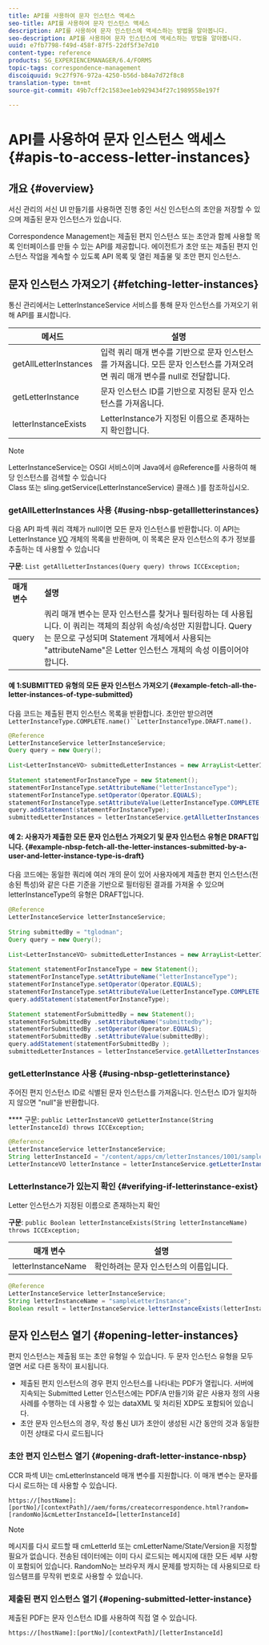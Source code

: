 ```yaml
---
title: API를 사용하여 문자 인스턴스 액세스
seo-title: API를 사용하여 문자 인스턴스 액세스
description: API를 사용하여 문자 인스턴스에 액세스하는 방법을 알아봅니다.
seo-description: API를 사용하여 문자 인스턴스에 액세스하는 방법을 알아봅니다.
uuid: e7fb7798-f49d-458f-87f5-22df5f3e7d10
content-type: reference
products: SG_EXPERIENCEMANAGER/6.4/FORMS
topic-tags: correspondence-management
discoiquuid: 9c27f976-972a-4250-b56d-b84a7d72f8c8
translation-type: tm+mt
source-git-commit: 49b7cff2c1583ee1eb929434f27c1989558e197f

---
```



# API를 사용하여 문자 인스턴스 액세스 {#apis-to-access-letter-instances}

## 개요 {#overview}

서신 관리의 서신 UI 만들기를 사용하면 진행 중인 서신 인스턴스의 초안을 저장할 수 있으며 제출된 문자 인스턴스가 있습니다.

Correspondence Management는 제출된 편지 인스턴스 또는 초안과 함께 사용할 목록 인터페이스를 만들 수 있는 API를 제공합니다. 에이전트가 초안 또는 제출된 편지 인스턴스 작업을 계속할 수 있도록 API 목록 및 열린 제출물 및 초안 편지 인스턴스.

## 문자 인스턴스 가져오기 {#fetching-letter-instances}

통신 관리에서는 LetterInstanceService 서비스를 통해 문자 인스턴스를 가져오기 위해 API를 표시합니다.

| 메서드 | 설명 |
|--- |--- |
| getAllLetterInstances | 입력 쿼리 매개 변수를 기반으로 문자 인스턴스를 가져옵니다. 모든 문자 인스턴스를 가져오려면 쿼리 매개 변수를 null로 전달합니다. |
| getLetterInstance | 문자 인스턴스 ID를 기반으로 지정된 문자 인스턴스를 가져옵니다. |
| letterInstanceExists | LetterInstance가 지정된 이름으로 존재하는지 확인합니다. |

>[!NOTE]
>
>LetterInstanceService는 OSGI 서비스이며 Java에서 @Reference를 사용하여 해당 인스턴스를 검색할 수 있습니다\
>Class 또는 sling.getService(LetterInstanceService) 클래스 )를 참조하십시오.

### getAllLetterInstances 사용 {#using-nbsp-getallletterinstances}

다음 API 파섹 쿼리 객체가 null이면 모든 문자 인스턴스를 반환합니다. 이 API는 LetterInstance [VO](https://helpx.adobe.com/aem-forms/6-2/javadocs/com/adobe/icc/dbforms/obj/LetterInstanceVO.html) 개체의 목록을 반환하며, 이 목록은 문자 인스턴스의 추가 정보를 추출하는 데 사용할 수 있습니다

**구문**: `List getAllLetterInstances(Query query) throws ICCException;`

<table> 
 <tbody> 
  <tr> 
   <td><strong>매개 변수</strong></td> 
   <td><strong>설명</strong></td> 
  </tr> 
  <tr> 
   <td>query</td> 
   <td>쿼리 매개 변수는 문자 인스턴스를 찾거나 필터링하는 데 사용됩니다. 이 쿼리는 객체의 최상위 속성/속성만 지원합니다. Query는 문으로 구성되며 Statement 개체에서 사용되는 "attributeName"은 Letter 인스턴스 개체의 속성 이름이어야 합니다.<br /> </td> 
  </tr> 
 </tbody> 
</table>

#### 예 1:SUBMITTED 유형의 모든 문자 인스턴스 가져오기 {#example-fetch-all-the-letter-instances-of-type-submitted}

다음 코드는 제출된 편지 인스턴스 목록을 반환합니다. 초안만 받으려면 `LetterInstanceType.COMPLETE.name()``LetterInstanceType.DRAFT.name().`

```java
@Reference
LetterInstanceService letterInstanceService;
Query query = new Query();
 
List<LetterInstanceVO> submittedLetterInstances = new ArrayList<LetterInstanceVO>();
 
Statement statementForInstanceType = new Statement();
statementForInstanceType.setAttributeName("letterInstanceType");
statementForInstanceType.setOperator(Operator.EQUALS);
statementForInstanceType.setAttributeValue(LetterInstanceType.COMPLETE.name());
query.addStatement(statementForInstanceType);
submittedLetterInstances = letterInstanceService.getAllLetterInstances(query);
```

#### 예 2: 사용자가 제출한 모든 문자 인스턴스 가져오기 및 문자 인스턴스 유형은 DRAFT입니다. {#example-nbsp-fetch-all-the-letter-instances-submitted-by-a-user-and-letter-instance-type-is-draft}

다음 코드에는 동일한 쿼리에 여러 개의 문이 있어 사용자에게 제출한 편지 인스턴스(전송된 특성)와 같은 다른 기준을 기반으로 필터링된 결과를 가져올 수 있으며 letterInstanceType의 유형은 DRAFT입니다.

```java
@Reference
LetterInstanceService letterInstanceService;
 
String submittedBy = "tglodman";
Query query = new Query();
 
List<LetterInstanceVO> submittedLetterInstances = new ArrayList<LetterInstanceVO>();
 
Statement statementForInstanceType = new Statement();
statementForInstanceType.setAttributeName("letterInstanceType");
statementForInstanceType.setOperator(Operator.EQUALS);
statementForInstanceType.setAttributeValue(LetterInstanceType.COMPLETE.name());
query.addStatement(statementForInstanceType);
 
Statement statementForSubmittedBy = new Statement();
statementForSubmittedBy .setAttributeName("submittedby");
statementForSubmittedBy .setOperator(Operator.EQUALS);
statementForSubmittedBy .setAttributeValue(submittedBy);
query.addStatement(statementForSubmittedBy );
submittedLetterInstances = letterInstanceService.getAllLetterInstances(query);
```

### getLetterInstance 사용 {#using-nbsp-getletterinstance}

주어진 편지 인스턴스 ID로 식별된 문자 인스턴스를 가져옵니다. 인스턴스 ID가 일치하지 않으면 &quot;null&quot;을 반환합니다.

**** 구문: `public LetterInstanceVO getLetterInstance(String letterInstanceId) throws ICCException;`

```java
@Reference
LetterInstanceService letterInstanceService;
String letterInstanceId = "/content/apps/cm/letterInstances/1001/sampleLetterInstance";
LetterInstanceVO letterInstance = letterInstanceService.getLetterInstance(letterInstanceId );
```

### LetterInstance가 있는지 확인 {#verifying-if-letterinstance-exist}

Letter 인스턴스가 지정된 이름으로 존재하는지 확인

**구문**: `public Boolean letterInstanceExists(String letterInstanceName) throws ICCException;`

| **매개 변수** | **설명** |
|---|---|
| letterInstanceName | 확인하려는 문자 인스턴스의 이름입니다. |

```java
@Reference
LetterInstanceService letterInstanceService;
String letterInstanceName = "sampleLetterInstance";
Boolean result = letterInstanceService.letterInstanceExists(letterInstanceName );
```

## 문자 인스턴스 열기 {#opening-letter-instances}

편지 인스턴스는 제출됨 또는 초안 유형일 수 있습니다. 두 문자 인스턴스 유형을 모두 열면 서로 다른 동작이 표시됩니다.

* 제출된 편지 인스턴스의 경우 편지 인스턴스를 나타내는 PDF가 열립니다. 서버에 지속되는 Submitted Letter 인스턴스에는 PDF/A 만들기와 같은 사용자 정의 사용 사례를 수행하는 데 사용할 수 있는 dataXML 및 처리된 XDP도 포함되어 있습니다.
* 초안 문자 인스턴스의 경우, 작성 통신 UI가 초안이 생성된 시간 동안의 것과 동일한 이전 상태로 다시 로드됩니다

### 초안 편지 인스턴스 열기 {#opening-draft-letter-instance-nbsp}

CCR 파섹 UI는 cmLetterInstanceId 매개 변수를 지원합니다. 이 매개 변수는 문자를 다시 로드하는 데 사용할 수 있습니다.

`https://[hostName]:[portNo]/[contextPath]//aem/forms/createcorrespondence.html?random=[randomNo]&cmLetterInstanceId=[letterInstanceId]`

>[!NOTE]
>
>메시지를 다시 로드할 때 cmLetterId 또는 cmLetterName/State/Version을 지정할 필요가 없습니다. 전송된 데이터에는 이미 다시 로드되는 메시지에 대한 모든 세부 사항이 포함되어 있습니다. RandomNo는 브라우저 캐시 문제를 방지하는 데 사용되므로 타임스탬프를 무작위 번호로 사용할 수 있습니다.

### 제출된 편지 인스턴스 열기 {#opening-submitted-letter-instance}

제출된 PDF는 문자 인스턴스 ID를 사용하여 직접 열 수 있습니다.

`https://[hostName]:[portNo]/[contextPath]/[letterInstanceId]`
